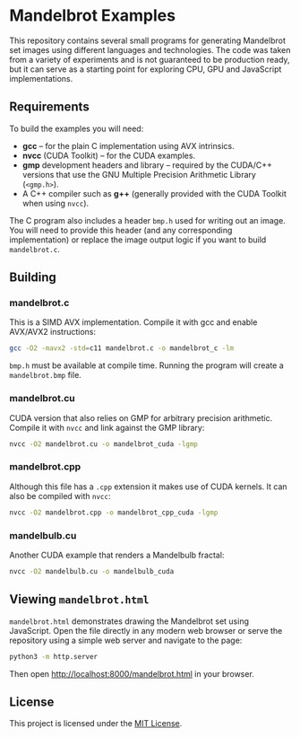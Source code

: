 # Mandelbrot Examples

This repository contains several small programs for generating Mandelbrot set
images using different languages and technologies. The code was taken from a
variety of experiments and is not guaranteed to be production ready, but it can
serve as a starting point for exploring CPU, GPU and JavaScript implementations.

## Requirements

To build the examples you will need:

- **gcc** – for the plain C implementation using AVX intrinsics.
- **nvcc** (CUDA Toolkit) – for the CUDA examples.
- **gmp** development headers and library – required by the CUDA/C++ versions
  that use the GNU Multiple Precision Arithmetic Library (`<gmp.h>`).
- A C++ compiler such as **g++** (generally provided with the CUDA Toolkit when
  using `nvcc`).

The C program also includes a header `bmp.h` used for writing out an image.
You will need to provide this header (and any corresponding implementation) or
replace the image output logic if you want to build `mandelbrot.c`.

## Building

### mandelbrot.c

This is a SIMD AVX implementation. Compile it with gcc and enable AVX/AVX2
instructions:

```bash
gcc -O2 -mavx2 -std=c11 mandelbrot.c -o mandelbrot_c -lm
```

`bmp.h` must be available at compile time. Running the program will create a
`mandelbrot.bmp` file.

### mandelbrot.cu

CUDA version that also relies on GMP for arbitrary precision arithmetic.
Compile it with `nvcc` and link against the GMP library:

```bash
nvcc -O2 mandelbrot.cu -o mandelbrot_cuda -lgmp
```

### mandelbrot.cpp

Although this file has a `.cpp` extension it makes use of CUDA kernels. It can
also be compiled with `nvcc`:

```bash
nvcc -O2 mandelbrot.cpp -o mandelbrot_cpp_cuda -lgmp
```

### mandelbulb.cu

Another CUDA example that renders a Mandelbulb fractal:

```bash
nvcc -O2 mandelbulb.cu -o mandelbulb_cuda
```

## Viewing `mandelbrot.html`

`mandelbrot.html` demonstrates drawing the Mandelbrot set using JavaScript.
Open the file directly in any modern web browser or serve the repository using
a simple web server and navigate to the page:

```bash
python3 -m http.server
```

Then open <http://localhost:8000/mandelbrot.html> in your browser.


## License

This project is licensed under the [MIT License](LICENSE).

